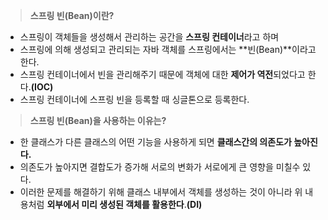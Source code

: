 > **스프링 빈(Bean)이란?**
> 
- 스프링이 객체들을 생성해서 관리하는 공간을 **스프링 컨테이너**라고 하며
- 스프링에 의해 생성되고 관리되는 자바 객체를 스프링에서는 **빈(Bean)**이라고 한다.
- 스프링 컨테이너에서 빈을 관리해주기 때문에 객체에 대한 **제어가 역전**되었다고 한다.**(IOC)**
- 스프링 컨테이너에 스프링 빈을 등록할 때 싱글톤으로 등록한다.

> **스프링 빈(Bean)을 사용하는 이유는?**
> 
- 한 클래스가 다른 클래스의 어떤 기능을 사용하게 되면 **클래스간의 의존도가 높아진다.**
- 의존도가 높아지면 결합도가 증가해 서로의 변화가 서로에게 큰 영향을 미칠수 있다.
- 이러한 문제를 해결하기 위해 클래스 내부에서 객체를 생성하는 것이 아니라 위 내용처럼 **외부에서 미리 생성된 객체를 활용한다**.**(DI)**
